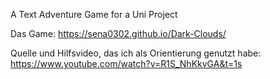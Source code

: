 A Text Adventure Game for a Uni Project

Das Game: https://sena0302.github.io/Dark-Clouds/





Quelle und Hilfsvideo, das ich als Orientierung genutzt habe: https://www.youtube.com/watch?v=R1S_NhKkvGA&t=1s
